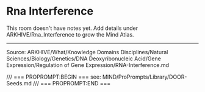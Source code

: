 # Rna Interference

This room doesn't have notes yet. Add details under ARKHIVE/Rna_Interference to grow the Mind Atlas.

---
Source: ARKHIVE/What/Knowledge Domains Disciplines/Natural Sciences/Biology/Genetics/DNA Deoxyribonucleic Acid/Gene Expression/Regulation of Gene Expression/RNA-Interference.md

/// === PROPROMPT:BEGIN ===
see: MIND/ProPrompts/Library/DOOR-Seeds.md
/// === PROPROMPT:END ===
